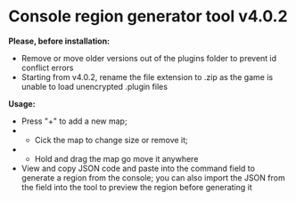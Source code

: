 # Console region generator tool v4.0.2

**Please, before installation:**
- Remove or move older versions out of the plugins folder
to prevent id conflict errors
- Starting from v4.0.2, rename the file extension to .zip
as the game is unable to load unencrypted .plugin files

**Usage:**
- Press "+" to add a new map;
- - Cick the map to change size or remove it;
- - Hold and drag the map go move it anywhere
- View and copy JSON code and paste into the command field to generate a region from the console; you can also import the JSON from the field into the tool to preview the region before generating it
